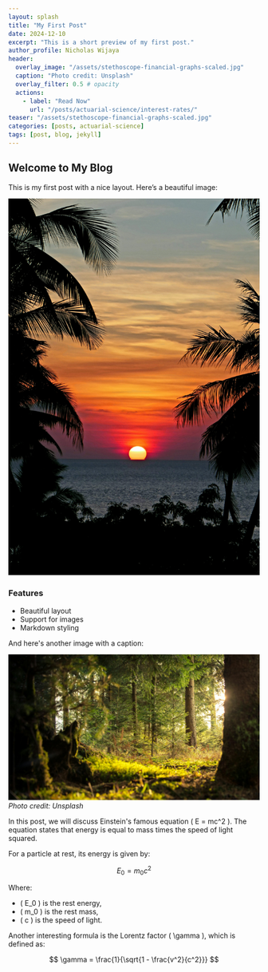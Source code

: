 ```yaml
---
layout: splash
title: "My First Post"
date: 2024-12-10
excerpt: "This is a short preview of my first post."
author_profile: Nicholas Wijaya
header:
  overlay_image: "/assets/stethoscope-financial-graphs-scaled.jpg"
  caption: "Photo credit: Unsplash"
  overlay_filter: 0.5 # opacity
  actions:
    - label: "Read Now"
      url: "/posts/actuarial-science/interest-rates/"
teaser: "/assets/stethoscope-financial-graphs-scaled.jpg"
categories: [posts, actuarial-science]
tags: [post, blog, jekyll]
---
```



## Welcome to My Blog

This is my first post with a nice layout. Here’s a beautiful image:

![A Stunning Sunset](/assets/sunset.jpg)

### Features

- Beautiful layout
- Support for images
- Markdown styling

And here's another image with a caption:

![A Calm Forest](/assets/forest.jpg)
*Photo credit: Unsplash*


In this post, we will discuss Einstein's famous equation \( E = mc^2 \). The equation states that energy is equal to mass times the speed of light squared.

For a particle at rest, its energy is given by:

$$
E_0 = m_0 c^2
$$

Where:
- \( E_0 \) is the rest energy,
- \( m_0 \) is the rest mass,
- \( c \) is the speed of light.

Another interesting formula is the Lorentz factor \( \gamma \), which is defined as:

$$
\gamma = \frac{1}{\sqrt{1 - \frac{v^2}{c^2}}}
$$






